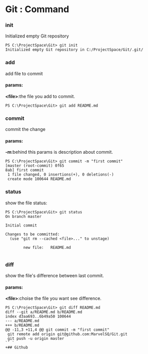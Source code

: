 # Git : Command

### init

Initialized empty Git repository

```
PS C:\ProjectSpace\Git> git init
Initialized empty Git repository in C:/ProjectSpace/Git/.git/
```

### add

add file to commit

#### params:
**&lt;file&gt;**:the file you add to commit.
```
PS C:\ProjectSpace\Git> git add README.md
```

### commit

commit the change

#### params:
**-m**:behind this params is description about commit.

```
PS C:\ProjectSpace\Git> git commit -m "first commit"
[master (root-commit) 0f65
8ab] first commit
 1 file changed, 0 insertions(+), 0 deletions(-)
 create mode 100644 README.md
```

### status

show the file status:
```
PS C:\ProjectSpace\Git> git status
On branch master
 
Initial commit
 
Changes to be committed:
  (use "git rm --cached <file>..." to unstage)
 
        new file:   README.md
 
```

### diff
show the file's difference between last commit.
#### params:
**&lt;file&gt;**:choise the file you want see difference.
```
PS C:\ProjectSpace\Git> git diff README.md
diff --git a/README.md b/README.md
index d3aa693..6b49a50 100644
--- a/README.md
+++ b/README.md
@@ -11,3 +11,4 @@ git commit -m "first commit"
 git remote add origin git@github.com:MarvelSQ/Git.git
 git push -u origin master
`` `
+## Github
```
